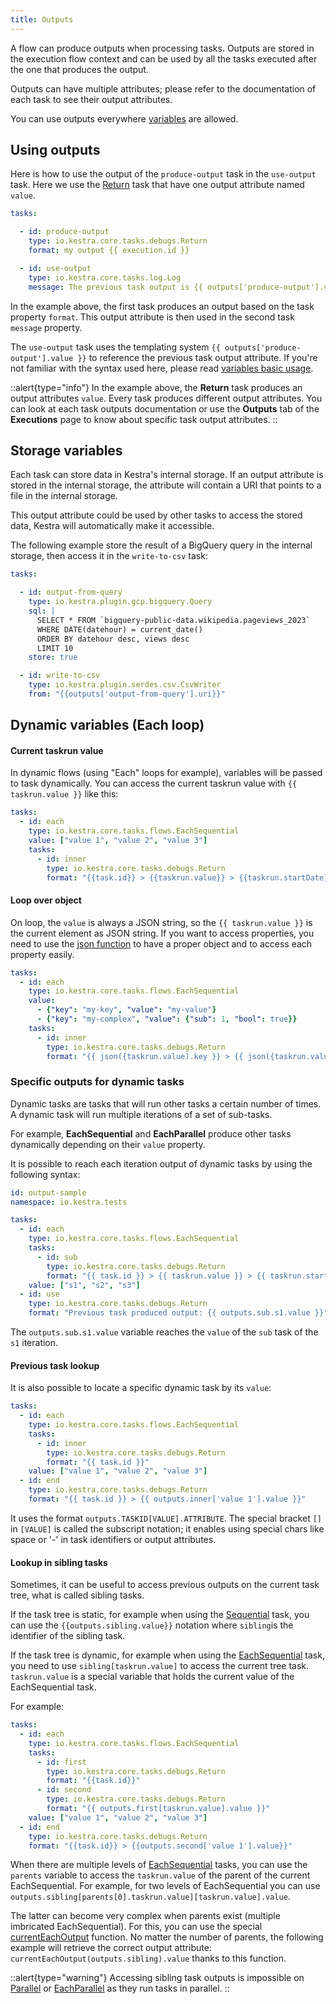 ```yaml
---
title: Outputs
---
```


A flow can produce outputs when processing tasks. Outputs are stored in the execution flow context and can be used by all the tasks executed after the one that produces the output.

Outputs can have multiple attributes; please refer to the documentation of each task to see their output attributes.

You can use outputs everywhere [variables](./expression/01.index.md) are allowed.

## Using outputs

Here is how to use the output of the `produce-output` task in the `use-output` task. Here we use the [Return](../../plugins/core/tasks/debugs/io.kestra.core.tasks.debugs.Return.md) task that have one output attribute named `value`.

```yaml
tasks:

  - id: produce-output
    type: io.kestra.core.tasks.debugs.Return
    format: my output {{ execution.id }}

  - id: use-output
    type: io.kestra.core.tasks.log.Log
    message: The previous task output is {{ outputs['produce-output'].value }}
```

In the example above, the first task produces an output based on the task property `format`. This output attribute is then used in the second task `message` property.

The `use-output` task uses the templating system `{{ outputs['produce-output'].value }}` to reference the previous task output attribute. If you're not familiar with the syntax used here, please read [variables basic usage](./expression/02.basic-usage.md).

::alert{type="info"}
In the example above, the **Return** task produces an output attributes `value`. Every task produces different output attributes. You can look at each task outputs documentation or use the **Outputs** tab of the **Executions** page to know about specific task output attributes.
::

## Storage variables

Each task can store data in Kestra's internal storage. If an output attribute is stored in the internal storage, the attribute will contain a URI that points to a file in the internal storage.

This output attribute could be used by other tasks to access the stored data, Kestra will automatically make it accessible.

The following example store the result of a BigQuery query in the internal storage, then access it in the `write-to-csv` task:

```yaml
tasks:

  - id: output-from-query
    type: io.kestra.plugin.gcp.bigquery.Query
    sql: |
      SELECT * FROM `bigquery-public-data.wikipedia.pageviews_2023`
      WHERE DATE(datehour) = current_date()
      ORDER BY datehour desc, views desc
      LIMIT 10
    store: true

  - id: write-to-csv
    type: io.kestra.plugin.serdes.csv.CsvWriter
    from: "{{outputs['output-from-query'].uri}}"
```

## Dynamic variables (Each loop)

#### Current taskrun value

In dynamic flows (using "Each" loops for example), variables will be passed to task dynamically. You can access the current taskrun value with `{{ taskrun.value }}` like this:

```yaml
tasks:
  - id: each
    type: io.kestra.core.tasks.flows.EachSequential
    value: ["value 1", "value 2", "value 3"]
    tasks:
      - id: inner
        type: io.kestra.core.tasks.debugs.Return
        format: "{{task.id}} > {{taskrun.value}} > {{taskrun.startDate}}"
```

#### Loop over object

On loop, the `value` is always a JSON string, so the `{{ taskrun.value }}` is the current element as JSON string. If you want to access properties, you need to use the [json function](./expression/04.function/json.md) to have a proper object and to access each property easily.

```yaml
tasks:
  - id: each
    type: io.kestra.core.tasks.flows.EachSequential
    value:
      - {"key": "my-key", "value": "my-value"}
      - {"key": "my-complex", "value": {"sub": 1, "bool": true}}
    tasks:
      - id: inner
        type: io.kestra.core.tasks.debugs.Return
        format: "{{ json({taskrun.value).key }} > {{ json({taskrun.value).value }}"
```


### Specific outputs for dynamic tasks

Dynamic tasks are tasks that will run other tasks a certain number of times. A dynamic task will run multiple iterations of a set of sub-tasks.

For example, **EachSequential** and **EachParallel** produce other tasks dynamically depending on their `value` property.

It is possible to reach each iteration output of dynamic tasks by using the following syntax:

```yaml
id: output-sample
namespace: io.kestra.tests

tasks:
  - id: each
    type: io.kestra.core.tasks.flows.EachSequential
    tasks:
      - id: sub
        type: io.kestra.core.tasks.debugs.Return
        format: "{{ task.id }} > {{ taskrun.value }} > {{ taskrun.startDate }}"
    value: ["s1", "s2", "s3"]
  - id: use
    type: io.kestra.core.tasks.debugs.Return
    format: "Previous task produced output: {{ outputs.sub.s1.value }}"
```

The `outputs.sub.s1.value` variable reaches the `value` of the `sub` task of the `s1` iteration.

#### Previous task lookup

It is also possible to locate a specific dynamic task by its `value`:

```yaml
tasks:
  - id: each
    type: io.kestra.core.tasks.flows.EachSequential
    tasks:
      - id: inner
        type: io.kestra.core.tasks.debugs.Return
        format: "{{ task.id }}"
    value: ["value 1", "value 2", "value 3"]
  - id: end
    type: io.kestra.core.tasks.debugs.Return
    format: "{{ task.id }} > {{ outputs.inner['value 1'].value }}"
```

It uses the format `outputs.TASKID[VALUE].ATTRIBUTE`. The special bracket `[]` in  `[VALUE]` is called the subscript notation; it enables using special chars like space or '-' in task identifiers or output attributes.

#### Lookup in sibling tasks

Sometimes, it can be useful to access previous outputs on the current task tree, what is called sibling tasks.

If the task tree is static, for example when using the [Sequential](../../plugins/core/tasks/flows/io.kestra.core.tasks.flows.Sequential.md) task, you can use the `{{outputs.sibling.value}}` notation where `sibling`is the identifier of the sibling task.

If the task tree is dynamic, for example when using the [EachSequential](../../plugins/core/tasks/flows/io.kestra.core.tasks.flows.EachSequential.md) task, you need to use `sibling[taskrun.value]` to access the current tree task. `taskrun.value` is a special variable that holds the current value of the EachSequential task.

For example:
```yaml
tasks:
  - id: each
    type: io.kestra.core.tasks.flows.EachSequential
    tasks:
      - id: first
        type: io.kestra.core.tasks.debugs.Return
        format: "{{task.id}}"
      - id: second
        type: io.kestra.core.tasks.debugs.Return
        format: "{{ outputs.first[taskrun.value].value }}"
    value: ["value 1", "value 2", "value 3"]
  - id: end
    type: io.kestra.core.tasks.debugs.Return
    format: "{{task.id}} > {{outputs.second['value 1'].value}}"
```

When there are multiple levels of [EachSequential](../../plugins/core/tasks/flows/io.kestra.core.tasks.flows.EachSequential.md) tasks, you can use the `parents` variable to access the `taskrun.value` of the parent of the current EachSequential. For example, for two levels of EachSequential you can use `outputs.sibling[parents[0].taskrun.value][taskrun.value].value`.

The latter can become very complex when parents exist (multiple imbricated EachSequential). For this, you can use the special [currentEachOutput](./expression/04.function/currentEachOutput.md) function. No matter the number of parents, the following example will retrieve the correct output attribute: `currentEachOutput(outputs.sibling).value` thanks to this function.

::alert{type="warning"}
Accessing sibling task outputs is impossible on [Parallel](../../plugins/core/tasks/flows/io.kestra.core.tasks.flows.Parallel.md) or [EachParallel](../../plugins/core/tasks/flows/io.kestra.core.tasks.flows.EachParallel.md) as they run tasks in parallel.
::
